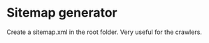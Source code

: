 Sitemap generator
=================

Create a sitemap.xml in the root folder. Very useful for the crawlers.